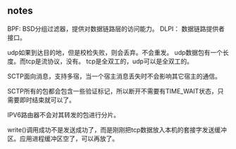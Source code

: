 notes
---------

BPF: BSD分组过滤器，提供对数据链路层的访问能力。
DLPI： 数据链路提供者接口。

udp如果到达目的地，但是校检失败，则会丢弃。不会重发。
udp数据包有一个长度。而tcp是流协议，没有。
tcp是全双工的，udp可以是全双工的。

SCTP面向消息，支持多宿，当一个宿主消息丢失时不会影响其它宿主的通信。

SCTP所有的包都会包含一些验证标记，所以断开不需要有TIME_WAIT状态，只需要即时结束就可以了。

IPV6路由器不会对其转发的包进行分片。

write()调用成功不是发送成功了，而是刚刚把tcp数据放入本机的套接字发送缓冲区。应用进程缓冲区空了，可以再放了。
